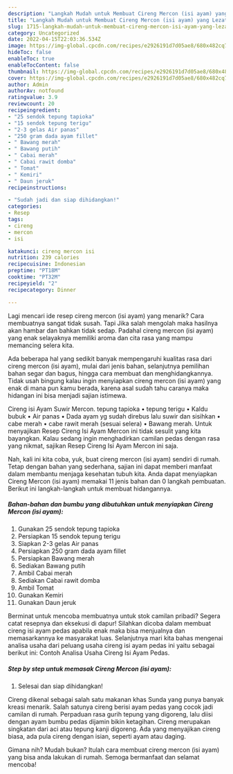 ```yaml
---
description: "Langkah Mudah untuk Membuat Cireng Mercon (isi ayam) yang Lezat Sekali, Buat Buka Puasa Menggugah Selera"
title: "Langkah Mudah untuk Membuat Cireng Mercon (isi ayam) yang Lezat Sekali, Buat Buka Puasa Menggugah Selera"
slug: 1715-langkah-mudah-untuk-membuat-cireng-mercon-isi-ayam-yang-lezat-sekali-buat-buka-puasa-menggugah-selera
category: Uncategorized
date: 2022-04-15T22:03:36.534Z
image: https://img-global.cpcdn.com/recipes/e2926191d7d05ae8/680x482cq70/cireng-mercon-isi-ayam-foto-resep-utama.jpg
hideToc: false
enableToc: true
enableTocContent: false
thumbnail: https://img-global.cpcdn.com/recipes/e2926191d7d05ae8/680x482cq70/cireng-mercon-isi-ayam-foto-resep-utama.jpg
cover: https://img-global.cpcdn.com/recipes/e2926191d7d05ae8/680x482cq70/cireng-mercon-isi-ayam-foto-resep-utama.jpg
author: Admin
authorAv: notfound
ratingvalue: 3.9
reviewcount: 20
recipeingredient:
- "25 sendok tepung tapioka"
- "15 sendok tepung terigu"
- "2-3 gelas Air panas"
- "250 gram dada ayam fillet"
- " Bawang merah"
- " Bawang putih"
- " Cabai merah"
- " Cabai rawit domba"
- " Tomat"
- " Kemiri"
- " Daun jeruk"
recipeinstructions:

- "Sudah jadi dan siap dihidangkan!"
categories:
- Resep
tags:
- cireng
- mercon
- isi

katakunci: cireng mercon isi 
nutrition: 239 calories
recipecuisine: Indonesian
preptime: "PT18M"
cooktime: "PT32M"
recipeyield: "2"
recipecategory: Dinner

---
```



Lagi mencari ide resep cireng mercon (isi ayam) yang menarik? Cara membuatnya sangat tidak susah. Tapi Jika salah mengolah maka hasilnya akan hambar dan bahkan tidak sedap. Padahal cireng mercon (isi ayam) yang enak selayaknya memiliki aroma dan cita rasa yang mampu memancing selera kita.


Ada beberapa hal yang sedikit banyak mempengaruhi kualitas rasa dari cireng mercon (isi ayam), mulai dari jenis bahan, selanjutnya pemilihan bahan segar dan bagus, hingga cara membuat dan menghidangkannya. Tidak usah bingung kalau ingin menyiapkan cireng mercon (isi ayam) yang enak di mana pun kamu berada, karena asal sudah tahu caranya maka hidangan ini bisa menjadi sajian istimewa.

Cireng isi Ayam Suwir Mercon. tepung tapioka • tepung terigu • Kaldu bubuk • Air panas • Dada ayam yg sudah direbus lalu suwir dan sisihkan • cabe merah • cabe rawit merah (sesuai selera) • Bawang merah. Untuk menyajikan Resep Cireng Isi Ayam Mercon ini tidak sesulit yang kita bayangkan. Kalau sedang ingin menghadirkan camilan pedas dengan rasa yang nikmat, sajikan Resep Cireng Isi Ayam Mercon ini saja.


Nah, kali ini kita coba, yuk, buat cireng mercon (isi ayam) sendiri di rumah. Tetap dengan bahan yang sederhana, sajian ini dapat memberi manfaat dalam membantu menjaga kesehatan tubuh kita. Anda dapat menyiapkan Cireng Mercon (isi ayam) memakai 11 jenis bahan dan 0 langkah pembuatan. Berikut ini langkah-langkah untuk membuat hidangannya.

<!--inarticleads1-->

##### Bahan-bahan dan bumbu yang dibutuhkan untuk menyiapkan Cireng Mercon (isi ayam):

1. Gunakan 25 sendok tepung tapioka
1. Persiapkan 15 sendok tepung terigu
1. Siapkan 2-3 gelas Air panas
1. Persiapkan 250 gram dada ayam fillet
1. Persiapkan  Bawang merah
1. Sediakan  Bawang putih
1. Ambil  Cabai merah
1. Sediakan  Cabai rawit domba
1. Ambil  Tomat
1. Gunakan  Kemiri
1. Gunakan  Daun jeruk


Berminat untuk mencoba membuatnya untuk stok camilan pribadi? Segera catat resepnya dan eksekusi di dapur! Silahkan dicoba dalam membuat cireng isi ayam pedas apabila enak maka bisa menjualnya dan memasarkannya ke masyarakat luas. Selanjutnya mari kita bahas mengenai analisa usaha dari peluang usaha cireng isi ayam pedas ini yaitu sebagai berikut ini: Contoh Analisa Usaha Cireng Isi Ayam Pedas. 

<!--inarticleads2-->

##### Step by step untuk memasak Cireng Mercon (isi ayam):


1. Selesai dan siap dihidangkan!

Cireng dikenal sebagai salah satu makanan khas Sunda yang punya banyak kreasi menarik. Salah satunya cireng berisi ayam pedas yang cocok jadi camilan di rumah. Perpaduan rasa gurih tepung yang digoreng, lalu diisi dengan ayam bumbu pedas dijamin bikin ketagihan. Cireng merupakan singkatan dari aci atau tepung kanji digoreng. Ada yang menyajikan cireng biasa, ada pula cireng dengan isian, seperti ayam atau daging. 

Gimana nih? Mudah bukan? Itulah cara membuat cireng mercon (isi ayam) yang bisa anda lakukan di rumah. Semoga bermanfaat dan selamat mencoba!
